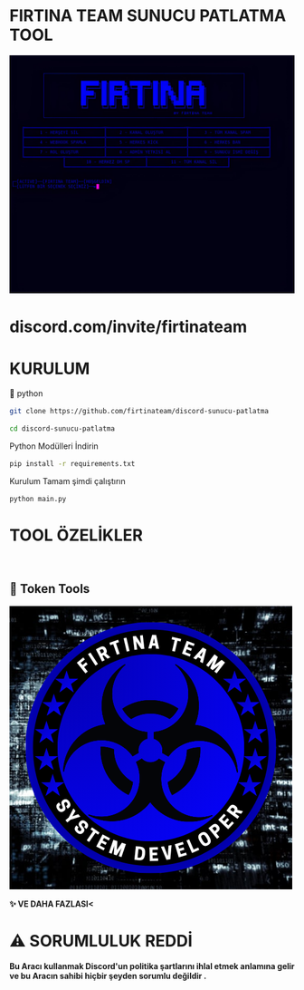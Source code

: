 # FIRTINA TEAM SUNUCU PATLATMA TOOL
<img src="start.jpg">


# discord.com/invite/firtinateam

# KURULUM

🔗 python
```bash
git clone https://github.com/firtinateam/discord-sunucu-patlatma
```

```bash
cd discord-sunucu-patlatma
```

 Python Modülleri İndirin
```bash
pip install -r requirements.txt
```

Kurulum Tamam şimdi çalıştırın
```bash
python main.py
```

# TOOL ÖZELİKLER

<br>

## 💊 Token Tools
<img src="fırtına-icon.png">

<br>


**✨ VE DAHA FAZLASI<**

# ⚠ SORUMLULUK REDDİ
**Bu Aracı kullanmak Discord'un politika şartlarını ihlal etmek anlamına gelir ve bu Aracın sahibi hiçbir şeyden sorumlu değildir .**
